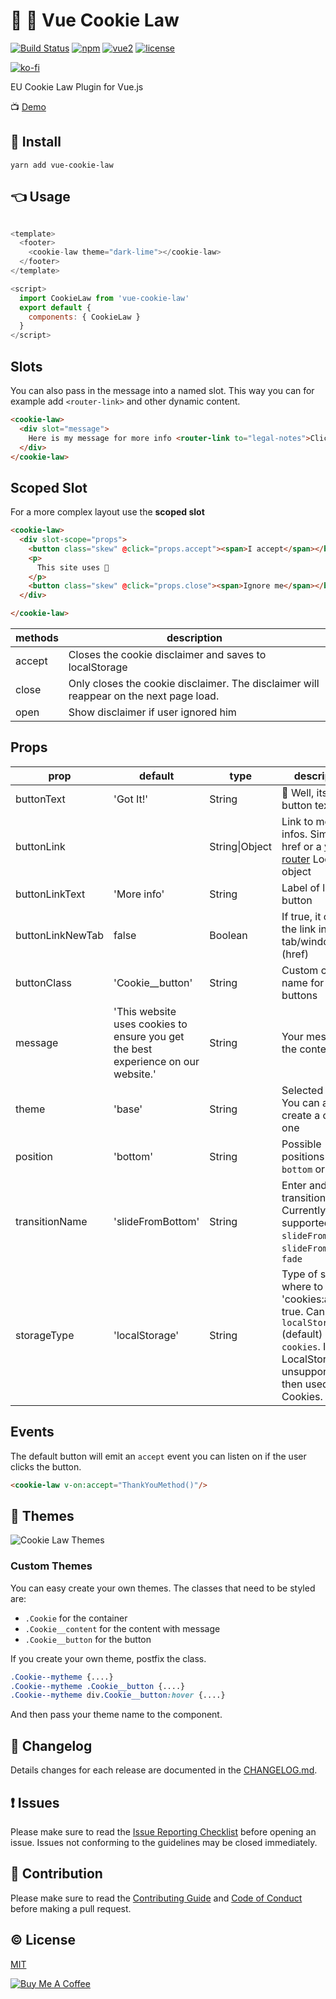 # 🍪 👮 Vue Cookie Law
[![Build Status](https://travis-ci.org/apertureless/vue-cookie-law.svg?branch=develop)](https://travis-ci.org/apertureless/vue-cookie-law)
[![npm](https://img.shields.io/npm/v/vue-cookie-law.svg)](https://www.npmjs.com/package/vue-cookie-law)
[![vue2](https://img.shields.io/badge/vue-2.x-brightgreen.svg)](https://vuejs.org/)
[![license](https://img.shields.io/github/license/mashape/apistatus.svg)](https://github.com/apertureless/vue-cookie-law/blob/master/LICENSE)

[![ko-fi](https://www.ko-fi.com/img/githubbutton_sm.svg)](https://ko-fi.com/C0C1WP7C)


EU Cookie Law Plugin for Vue.js

📺 [Demo](https://apertureless.github.io/vue-cookie-law/)

## 🔧  Install
`yarn add vue-cookie-law`

## 👈 Usage

```javascript

<template>
  <footer>
    <cookie-law theme="dark-lime"></cookie-law>
  </footer>
</template>

<script>
  import CookieLaw from 'vue-cookie-law'
  export default {
    components: { CookieLaw }
  }
</script>
```

## Slots

You can also pass in the message into a named slot. This way you can for example add `<router-link>` and other dynamic content.

```html
<cookie-law>
  <div slot="message">
    Here is my message for more info <router-link to="legal-notes">Click here</router-link>
  </div>
</cookie-law>
```

## Scoped Slot

For a more complex layout use the **scoped slot**
```html
<cookie-law>
  <div slot-scope="props">
    <button class="skew" @click="props.accept"><span>I accept</span></button>
    <p>
      This site uses 🍪
    </p>
    <button class="skew" @click="props.close"><span>Ignore me</span></button>
  </div>

</cookie-law>
```
| methods | description |
|---|---|
| accept | Closes the cookie disclaimer and saves to localStorage |
| close | Only closes the cookie disclaimer. The disclaimer will reappear on the next page load. |
| open | Show disclaimer if user ignored him |

## Props
| prop | default | type | description
|---|---|---|---|
| buttonText | 'Got It!' | String | 🔘 Well, its the button text
| buttonLink |  | String\|Object | Link to more infos. Simple href or a [vue-router](https://github.com/vuejs/vue-router) Location object
| buttonLinkText | 'More info' | String | Label of link button
| buttonLinkNewTab | false | Boolean | If true, it opens the link in a new tab/window (href)
| buttonClass | 'Cookie__button' | String | Custom class name for buttons
| message | 'This website uses cookies to ensure you get the best experience on our website.' | String | Your message in the content area
| theme | 'base' | String | Selected theme. You can also create a custom one
| position | 'bottom' | String | Possible positions are `bottom` or `top`
| transitionName | 'slideFromBottom' | String | Enter and leave transitions. Currently supported `slideFromBottom`, `slideFromTop`, `fade`
| storageType | 'localStorage' | String | Type of storage, where to store 'cookies:accept': true. Can be `localStorage` (default) or `cookies`. If LocalStorage is unsupported, then used Cookies.

## Events

The default button will emit an `accept` event you can listen on if the user clicks the button.

```html
<cookie-law v-on:accept="ThankYouMethod()"/>
```

## 💅 Themes

![Cookie Law Themes](static/cookie-law-themes.png)

### Custom Themes
You can easy create your own themes. The classes that need to be styled are:

- `.Cookie` for the container
- `.Cookie__content` for the content with message
- `.Cookie__button` for the button

If you create your own theme, postfix the class.

```css
.Cookie--mytheme {....}
.Cookie--mytheme .Cookie__button {....}
.Cookie--mytheme div.Cookie__button:hover {....}
```

And then pass your theme name to the component.

## :scroll: Changelog
Details changes for each release are documented in the [CHANGELOG.md](https://github.com/apertureless/vue-cookie-law/blob/develop/CHANGELOG.md).


## :exclamation: Issues
Please make sure to read the [Issue Reporting Checklist](https://github.com/apertureless/vue-cookie-law/blob/develop/CONTRIBUTING.md#issue-reporting-guidelines) before opening an issue. Issues not conforming to the guidelines may be closed immediately.


## :muscle: Contribution
Please make sure to read the [Contributing Guide](https://github.com/apertureless/vue-cookie-law/blob/develop/CONTRIBUTING.md) and [Code of Conduct](code-of-conduct.md) before making a pull request.

## :copyright: License

[MIT](http://opensource.org/licenses/MIT)

<a href="https://www.buymeacoffee.com/xcqjaytbl" target="_blank"><img src="https://www.buymeacoffee.com/assets/img/custom_images/purple_img.png" alt="Buy Me A Coffee" style="height: auto !important;width: auto !important;" ></a>
